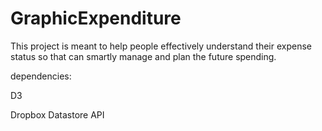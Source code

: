 GraphicExpenditure
==================
This project is meant to help people effectively understand their expense status so that can smartly manage and plan the future spending.

dependencies:

D3

Dropbox Datastore API
